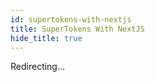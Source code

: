 ```yaml
---
id: supertokens-with-nextjs
title: SuperTokens With NextJS
hide_title: true
---
```


<!-- COPY DOCS -->
<!-- ./thirdpartyemailpassword/docs/nextjs/supertokens-with-nextjs.md -->

Redirecting...

<script>
window.location.href="./about"
</script>
